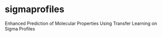 # sigmaprofiles
Enhanced Prediction of Molecular Properties Using Transfer Learning on Sigma Profiles

